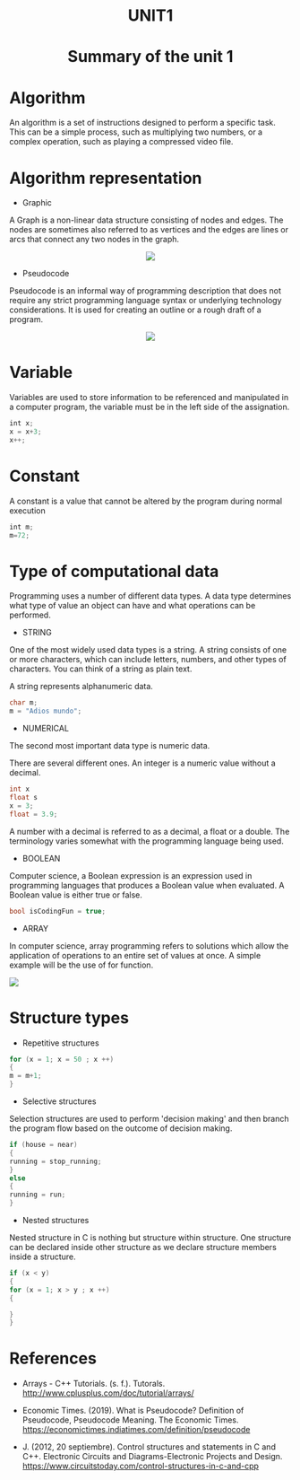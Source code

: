 <h1 align="center"> 
UNIT1
<h1 align="center"> 

<p align="center">Summary of the unit 1
</p>

# Algorithm
 
 An algorithm is a set of instructions designed to perform a specific task. This can be a simple process, such as multiplying two numbers, or a complex operation, such as playing a compressed video file.
 
 
# Algorithm representation

* Graphic

A Graph is a non-linear data structure consisting of nodes and edges. The nodes are sometimes also referred to as vertices and the edges are lines or arcs that connect any two nodes in the graph.
<p align= "center">
<img src="https://s3-eu-west-1.amazonaws.com/arisexpress/info_site/flowchart.png" />
  <p/>



* Pseudocode

Pseudocode is an informal way of programming description that does not require any strict programming language syntax or underlying technology considerations. It is used for creating an outline or a rough draft of a program. 


<p align= "center">
<img src="https://ars.els-cdn.com/content/image/3-s2.0-B9780081008805000062-f06-05-9780081008805.jpg?_" />
  <p/>


# Variable

Variables are used to store information to be referenced and manipulated in a computer program, the variable must be in the left side of the assignation.


``` javascript
int x;
x = x+3;
x++;​​​​
```

# Constant
A constant is a value that cannot be altered by the program during normal execution

```javascript
int m;
m=72;
```
# Type of computational data

Programming uses a number of different data types. A data type determines what type of value an object can have and what operations can be performed. 

* STRING

One of the most widely used data types is a string. A string consists of one or more characters, which can include letters, numbers, and other types of characters. You can think of a string as plain text.

A string represents alphanumeric data.
```c++
char m;
m = "Adios mundo";
``` 

*  NUMERICAL

The second most important data type is numeric data. 

There are several different ones.
An integer is a numeric value without a decimal.
```c++
int x
float s
x = 3;
float = 3.9;
``` 

A number with a decimal is referred to as a decimal, a float or a double. The terminology varies somewhat with the programming language being used. 

* BOOLEAN

 Computer science, a Boolean expression is an expression used in programming languages that produces a Boolean value when evaluated. A Boolean value is either true or false.
```c++
bool isCodingFun = true;
```

* ARRAY

In computer science, array programming refers to solutions which allow the application of operations to an entire set of values at once. A simple example will be the use of for function.

<img src="https://media.geeksforgeeks.org/wp-content/cdn-uploads/gq/2015/05/Arrays.png" />

# Structure types


* Repetitive structures

```c++
for (x = 1; x = 50 ; x ++)
{
m = m+1;
}

```

* Selective structures

Selection structures are used to perform 'decision making' and then branch the program flow based on the outcome of decision making.

```c++
if (house = near)
{
running = stop_running;
}
else
{
running = run;
}
```

* Nested structures

Nested structure in C is nothing but structure within structure. One structure can be declared inside other structure as we declare structure members inside a structure.

```c++
if (x < y)
{
for (x = 1; x > y ; x ++)
{

}
}
```

# References

* Arrays - C++ Tutorials. (s. f.). Tutorals. http://www.cplusplus.com/doc/tutorial/arrays/

* Economic Times. (2019). What is Pseudocode? Definition of Pseudocode, Pseudocode Meaning. The Economic Times. https://economictimes.indiatimes.com/definition/pseudocode

* J. (2012, 20 septiembre). Control structures and statements in C and C++. Electronic Circuits and Diagrams-Electronic Projects and Design. https://www.circuitstoday.com/control-structures-in-c-and-cpp
